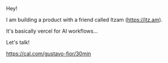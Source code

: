 Hey!

I am building a product with a friend called Itzam (https://itz.am).

It's basically vercel for AI workflows...

Let's talk!

https://cal.com/gustavo-fior/30min